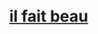 <html>
<body>
<a href="http://static.wixstatic.com/media/148b23_ab5a0375156341ddb56c80987b6385a8.jpg" </a>
<h1> il fait beau </h1>
<body>
</html>

